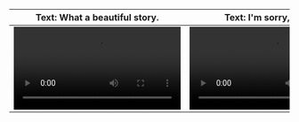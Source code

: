 <div align="center">


|                                                   Text: What a beautiful story.                                                  |                                                  Text: I'm sorry, honey.                                                   |
| :--------------------------------------------------------------------------------------------------------------: | :--------------------------------------------------------------------------------------------------------------: |
| <video src="https://github.com/user-attachments/assets/5166c81b-9945-47cd-aecb-f46068dd79df" /> | <video src="https://github.com/user-attachments/assets/e2884e98-c592-4796-8a90-a645126d3561" /> |

</div>
